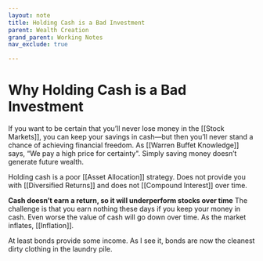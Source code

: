 ```yaml
---
layout: note
title: Holding Cash is a Bad Investment
parent: Wealth Creation
grand_parent: Working Notes
nav_exclude: true

---
```

# Why Holding Cash is a Bad Investment
If you want to be certain that you’ll never lose money in the [[Stock Markets]], you can keep your savings in cash—but then you’ll never stand a chance of achieving financial freedom. As [[Warren Buffet Knowledge]] says, “We pay a high price for certainty". Simply saving money doesn’t generate future wealth. 
 
Holding cash is a poor [[Asset Allocation]] strategy. Does not provide you with [[Diversified Returns]] and does not [[Compound Interest]] over time. 

**Cash doesn’t earn a return, so it will underperform stocks over time** The challenge is that you earn nothing these days if you keep your money in cash. Even worse the value of cash will go down over time. As the market inflates, [[Inflation]]. 

At least bonds provide some income. As I see it, bonds are now the cleanest dirty clothing in the laundry pile.


